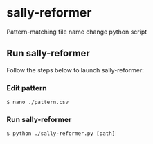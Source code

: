 # sally-reformer
Pattern-matching file name change python script

## Run sally-reformer
Follow the steps below to launch sally-reformer:
### Edit pattern
```
$ nano ./pattern.csv
```
### Run sally-reformer
```
$ python ./sally-reformer.py [path]
```
